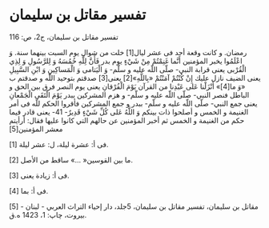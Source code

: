 # تفسير مقاتل بن سليمان

تفسير مقاتل بن سليمان، ج‏2، ص: 116

رمضان. و كانت وقعة أحد فى عشر ليال‏[1] خلت من شوال يوم السبت بينهما سنة. وَ اعْلَمُوا يخبر المؤمنين‏ أَنَّما غَنِمْتُمْ مِنْ شَيْ‏ءٍ يوم بدر فَأَنَّ لِلَّهِ خُمُسَهُ وَ لِلرَّسُولِ وَ لِذِي الْقُرْبى‏ يعنى قرابة النبي- صلّى اللّه عليه و سلّم- وَ الْيَتامى‏ وَ الْمَساكِينِ وَ ابْنِ السَّبِيلِ‏ يعنى الضيف نازل عليك‏ إِنْ كُنْتُمْ آمَنْتُمْ «بِاللَّهِ»[2] يعنى‏[3] صدقتم بتوحيد اللّه و صدقتم ب «وَ ما[4]» أَنْزَلْنا عَلى‏ عَبْدِنا من القرآن‏ يَوْمَ الْفُرْقانِ‏ يعنى يوم النصر فرق بين الحق و الباطل فنصر النبي- صلّى اللّه عليه و سلّم- و هزم المشركين ببدر يَوْمَ الْتَقَى الْجَمْعانِ‏ يعنى جمع النبي- صلّى اللّه عليه و سلّم- ببدر و جمع المشركين فأقروا الحكم للّه فى أمر الغنيمة و الخمس و أصلحوا ذات بينكم‏ وَ اللَّهُ عَلى‏ كُلِّ شَيْ‏ءٍ قَدِيرٌ- 41- يعنى قادر فيما حكم من الغنيمة و الخمس ثم أخبر المؤمنين عن حالهم التي كانوا عليها فقال: أرأيتم معشر المؤمنين‏[5]

[1] فى أ: عشرة ليلة، ل: عشر ليلة.

[2] ما بين القوسين« ...» ساقط من الأصل.

[3] فى أ: زيادة يعنى.

[4] فى أ: بما.

[5] مقاتل بن سليمان، تفسير مقاتل بن سليمان، 5جلد، دار إحياء التراث العربي - لبنان - بيروت، چاپ: 1، 1423 ه.ق.
